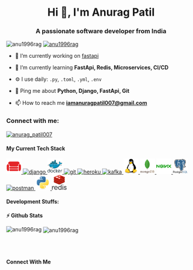 <h1 align="center">Hi 👋, I'm Anurag Patil</h1>
<h3 align="center">A passionate software developer from India</h3>

<p align="left"> <img src="https://komarev.com/ghpvc/?username=anu1996rag&label=Profile%20views&color=0e75b6&style=plastic" alt="anu1996rag" /> <a href="https://www.leetcode.com/anurag_patil007" target="blank"> <img src="https://komarev.com/ghpvc/?username=anu1996rag&label=Leetcode&color=yellow&style=plastic" alt="anu1996rag" /> </a> </p>

- 🔭 I’m currently working on [fastapi](https://github.com/Anu1996rag/fastapi)

- 🌱 I’m currently learning **FastApi, Redis, Microservices, CI/CD**

- ⚙️ I use daily: `.py`, `.toml`, `.yml`, `.env`

- 💬 Ping me about **Python, Django, FastApi, Git**

- 📫 How to reach me **iamanuragpatil007@gmail.com**

<h3 align="left">Connect with me:</h3>
<p align="left">
<a href="https://www.leetcode.com/anurag_patil007" target="blank"><img align="center" src="https://raw.githubusercontent.com/rahuldkjain/github-profile-readme-generator/master/src/images/icons/Social/leet-code.svg" alt="anurag_patil007" height="30" width="40" /></a>
</p>

#### My Current Tech Stack
<p align="left"> <a href="https://couchdb.apache.org/" target="_blank" rel="noreferrer"> <img src="https://raw.githubusercontent.com/devicons/devicon/0d6c64dbbf311879f7d563bfc3ccf559f9ed111c/icons/couchdb/couchdb-original.svg" alt="couchdb" width="40" height="40"/> </a> <a href="https://www.djangoproject.com/" target="_blank" rel="noreferrer"> <img src="https://cdn.worldvectorlogo.com/logos/django.svg" alt="django" width="40" height="40"/> </a> <a href="https://www.docker.com/" target="_blank" rel="noreferrer"> <img src="https://raw.githubusercontent.com/devicons/devicon/master/icons/docker/docker-original-wordmark.svg" alt="docker" width="40" height="40"/> </a> <a href="https://git-scm.com/" target="_blank" rel="noreferrer"> <img src="https://www.vectorlogo.zone/logos/git-scm/git-scm-icon.svg" alt="git" width="40" height="40"/> </a> <a href="https://heroku.com" target="_blank" rel="noreferrer"> <img src="https://www.vectorlogo.zone/logos/heroku/heroku-icon.svg" alt="heroku" width="40" height="40"/> </a> <a href="https://kafka.apache.org/" target="_blank" rel="noreferrer"> <img src="https://www.vectorlogo.zone/logos/apache_kafka/apache_kafka-icon.svg" alt="kafka" width="40" height="40"/> </a> <a href="https://www.linux.org/" target="_blank" rel="noreferrer"> <img src="https://raw.githubusercontent.com/devicons/devicon/master/icons/linux/linux-original.svg" alt="linux" width="40" height="40"/> </a> <a href="https://www.mongodb.com/" target="_blank" rel="noreferrer"> <img src="https://raw.githubusercontent.com/devicons/devicon/master/icons/mongodb/mongodb-original-wordmark.svg" alt="mongodb" width="40" height="40"/> </a> <a href="https://www.nginx.com" target="_blank" rel="noreferrer"> <img src="https://raw.githubusercontent.com/devicons/devicon/master/icons/nginx/nginx-original.svg" alt="nginx" width="40" height="40"/> </a> <a href="https://www.postgresql.org" target="_blank" rel="noreferrer"> <img src="https://raw.githubusercontent.com/devicons/devicon/master/icons/postgresql/postgresql-original-wordmark.svg" alt="postgresql" width="40" height="40"/> </a> <a href="https://postman.com" target="_blank" rel="noreferrer"> <img src="https://www.vectorlogo.zone/logos/getpostman/getpostman-icon.svg" alt="postman" width="40" height="40"/> </a> <a href="https://www.python.org" target="_blank" rel="noreferrer"> <img src="https://raw.githubusercontent.com/devicons/devicon/master/icons/python/python-original.svg" alt="python" width="40" height="40"/> </a> <a href="https://redis.io" target="_blank" rel="noreferrer"> <img src="https://raw.githubusercontent.com/devicons/devicon/master/icons/redis/redis-original-wordmark.svg" alt="redis" width="40" height="40"/> </a> </p>

#### Development Stuffs:

<b>⚡ Github Stats</b>

<p><img align="left" src="https://github-readme-stats.vercel.app/api/top-langs?username=anu1996rag&show_icons=true&locale=en&layout=compact" alt="anu1996rag" /></p>

<p>&nbsp;<img align="center" src="https://github-readme-stats.vercel.app/api?username=anu1996rag&show_icons=true&locale=en" alt="anu1996rag" /></p>

<br />
<br />

#### Connect With Me
[github]: https://github.com/Anu1996rag
[twitter]: https://twitter.com/AnuragP84964272
[instagram]: https://www.instagram.com/anurag_patil_1996
[linkedin]: linkedin.com/in/anurag-patil-ba0b5b161
[leetcode]: https://www.leetcode.com/anurag_patil007

